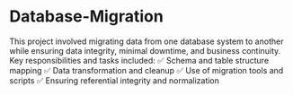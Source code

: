 # Database-Migration
This project involved migrating data from one database system to another while ensuring data integrity, minimal downtime, and business continuity. Key responsibilities and tasks included:  ✅ Schema and table structure mapping ✅ Data transformation and cleanup ✅ Use of migration tools and scripts ✅ Ensuring referential integrity and normalization 
